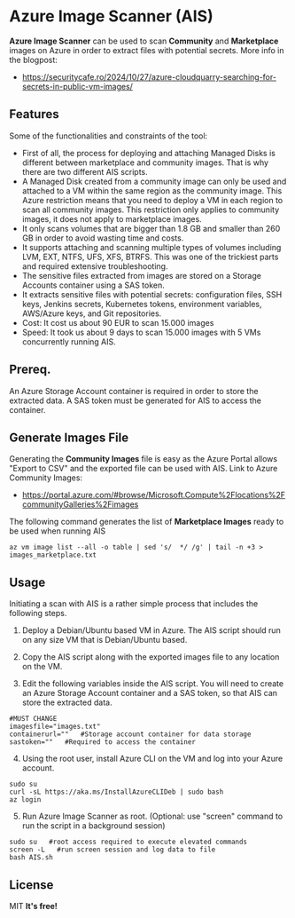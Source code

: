# Azure Image Scanner (AIS)

**Azure Image Scanner** can be used to scan **Community** and **Marketplace** images on Azure in order to extract files with potential secrets. More info in the blogpost:
- https://securitycafe.ro/2024/10/27/azure-cloudquarry-searching-for-secrets-in-public-vm-images/

## Features

Some of the functionalities and constraints of the tool:
- First of all, the process for deploying and attaching Managed Disks is different between marketplace and community images. That is why there are two different AIS scripts.
- A Managed Disk created from a community image can only be used and attached to a VM within the same region as the community image. This Azure restriction means that you need to deploy a VM in each region to scan all community images. This restriction only applies to community images, it does not apply to marketplace images.
- It only scans volumes that are bigger than 1.8 GB and smaller than 260 GB in order to avoid wasting time and costs.
- It supports attaching and scanning multiple types of volumes including LVM, EXT, NTFS, UFS, XFS, BTRFS. This was one of the trickiest parts and required extensive troubleshooting.
- The sensitive files extracted from images are stored on a Storage Accounts container using a SAS token.
- It extracts sensitive files with potential secrets: configuration files, SSH keys, Jenkins secrets, Kubernetes tokens, environment variables, AWS/Azure keys, and Git repositories.
- Cost: It cost us about 90 EUR to scan 15.000 images
- Speed: It took us about 9 days to scan 15.000 images with 5 VMs concurrently running AIS.

## Prereq.

An Azure Storage Account container is required in order to store the extracted data. A SAS token must be generated for AIS to access the container.

## Generate Images File

Generating the **Community Images** file is easy as the Azure Portal allows "Export to CSV" and the exported file can be used with AIS. Link to Azure Community Images:
- https://portal.azure.com/#browse/Microsoft.Compute%2Flocations%2FcommunityGalleries%2Fimages

The following command generates the list of **Marketplace Images** ready to be used when running AIS
```#export marketplace images to file (removes multiple spaces and table headers)
az vm image list --all -o table | sed 's/  */ /g' | tail -n +3 > images_marketplace.txt
```

## Usage

Initiating a scan with AIS is a rather simple process that includes the following steps.

1. Deploy a Debian/Ubuntu based VM in Azure. The AIS script should run on any size VM that is Debian/Ubuntu based.

2. Copy the AIS script along with the exported images file to any location on the VM.

3. Edit the following variables inside the AIS script. You will need to create an Azure Storage Account container and a SAS token, so that AIS can store the extracted data.

```
#MUST CHANGE
imagesfile="images.txt"
containerurl=""   #Storage account container for data storage
sastoken=""   #Required to access the container
```

4. Using the root user, install Azure CLI on the VM and log into your Azure account.

```
sudo su
curl -sL https://aka.ms/InstallAzureCLIDeb | sudo bash
az login
```

5. Run Azure Image Scanner as root. (Optional: use "screen" command to run the script in a background session)

```
sudo su   #root access required to execute elevated commands
screen -L   #run screen session and log data to file
bash AIS.sh
```

## License

MIT
**It's free!**
